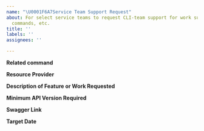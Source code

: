 ```yaml
---
name: "\U0001F6A7Service Team Support Request"
about: For select service teams to request CLI-team support for work such as new features,
  commands, etc.
title: ''
labels: ''
assignees: ''

---
```

**Related command**
<!--- Please provide the related command with `az $command`, azure-cli bot will analyse command and route to related team --->

**Resource Provider**
<!--- What is the Azure resource provider your feature is part of? --->

**Description of Feature or Work Requested**
<!--- Provide a brief description of the feature or work requested. A link to conceptual documentation may be helpful too. --->

**Minimum API Version Required**
<!--- What is the minimum API version of your service required to implement your feature? --->

**Swagger Link**
<!--- Provide a link to the location of your feature(s) in the REST API specs repo. If your feature(s) has corresponding commit or pull request in the REST API specs repo, provide them. This should be on the master branch of the REST API specs repo. --->

**Target Date**
<!--- If you have a target date for release of this feature/work, please provide it. While we can't guarantee these dates,
it will help us prioritize your request against other requests. --->

